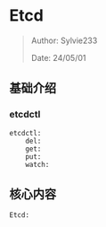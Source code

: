 # Etcd

> Author: Sylvie233
>
> Date: 24/05/01


## 基础介绍

### etcdctl

```
etcdctl:
	del:
	get:
	put:
	watch:
```

## 核心内容

```
Etcd:
	
```